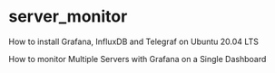# server_monitor

How to install Grafana, InfluxDB and Telegraf on Ubuntu 20.04 LTS

How to monitor Multiple Servers with Grafana on a Single Dashboard
